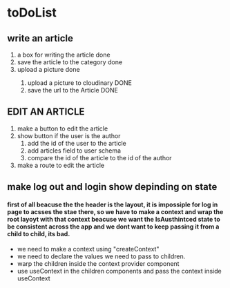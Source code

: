 # toDoList

## write an article
<ol>
  <li>a box for writing the article done</li> 
  <li>save the article to the category done</li> 
  <li>upload a picture done</li>
     <ol>
      <li>upload a picture to cloudinary DONE</li>
      <li>save the url to the Article DONE</li>
    </ol>
</ol>

## EDIT AN ARTICLE
<ol>

  <li>
    make a button to edit the article
  </li>
  <li>
    show button if the user is the author
        <ol>
          <li>
            add the id of the user to the article
          </li>
           <li>
            add articles field to user schema
          </li>
           <li>
           compare the id of the article to the id of the author
          </li>
        </ol>
  </li>
  <li>
    make a route to edit the article
  </li>
</ol>


## make log out and login show depinding on state

#### first of all beacuse the the header is the layout, it is impossiple for log in page to acsses the stae there, so we have to make a context and wrap the root layoyt with that context beacuse we want the IsAusthintced state to be consistent across the app and we dont want to keep passing it from a child to child, its bad.

- we need to make a context using "createContext"
- we need to declare the values we need to pass to children. 
- warp the children inside the context provider component
- use useContext in the children components and pass the context inside useContext
